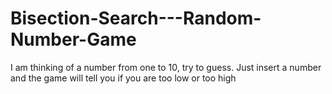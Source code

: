 # Bisection-Search---Random-Number-Game
I am thinking of a number from one to 10, try to guess. Just insert a number and the game will tell you if you are too low or too high
